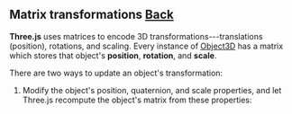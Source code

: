 ## Matrix transformations [Back](./../three.md)

**Three.js** uses matrices to encode 3D transformations---translations (position), rotations, and scaling. Every instance of [Object3D](http://threejs.org/docs/index.html#Reference/Core/Object3D) has a matrix which stores that object's **position**, **rotation**, and **scale**.

There are two ways to update an object's transformation:

1. Modify the object's position, quaternion, and scale properties, and let Three.js recompute the object's matrix from these properties: